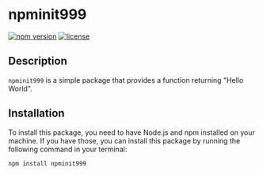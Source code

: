 # npminit999

[![npm version](https://img.shields.io/npm/v/cours_npm.svg)](https://www.npmjs.com/package/cours_npm)
[![license](https://img.shields.io/npm/l/cours_npm.svg)](https://www.npmjs.com/package/cours_npm)

## Description

`npminit999` is a simple package that provides a function returning "Hello World".

## Installation

To install this package, you need to have Node.js and npm installed on your machine. If you have those, you can install this package by running the following command in your terminal:

```sh
npm install npminit999